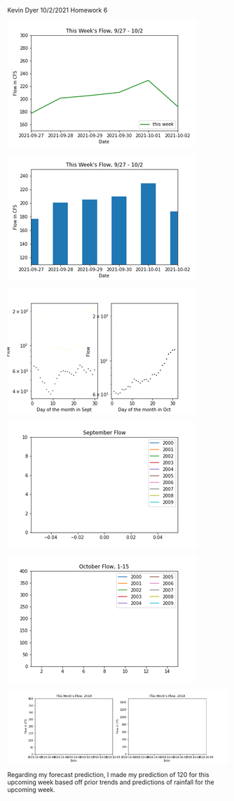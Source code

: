 Kevin Dyer
10/2/2021
Homework 6

![](assets/DYER_HW6-12af21dc.png)

![](assets/DYER_HW6-7749b77b.png)

![](assets/DYER_HW6-7e8e1643.png)

![](assets/DYER_HW6-8f92b8ed.png)

![](assets/DYER_HW6-f38fa6da.png)

![](assets/DYER_HW6-0d85faeb.png)

Regarding my forecast prediction, I made my prediction of 120 for this upcoming week based off prior trends and predictions of rainfall for the upcoming week.
